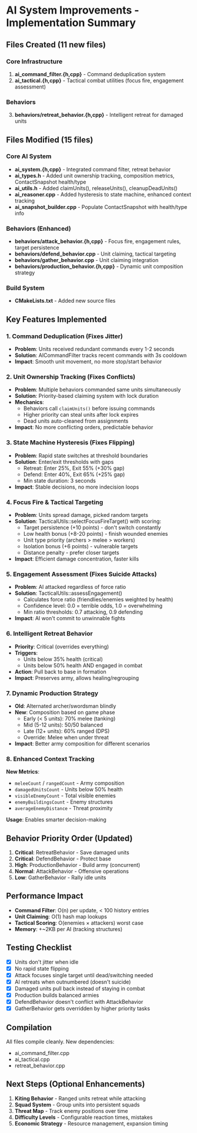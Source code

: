# AI System Improvements - Implementation Summary

## Files Created (11 new files)

### Core Infrastructure
1. **ai_command_filter.{h,cpp}** - Command deduplication system
2. **ai_tactical.{h,cpp}** - Tactical combat utilities (focus fire, engagement assessment)

### Behaviors
3. **behaviors/retreat_behavior.{h,cpp}** - Intelligent retreat for damaged units

## Files Modified (15 files)

### Core AI System
- **ai_system.{h,cpp}** - Integrated command filter, retreat behavior
- **ai_types.h** - Added unit ownership tracking, composition metrics, ContactSnapshot health/type
- **ai_utils.h** - Added claimUnits(), releaseUnits(), cleanupDeadUnits()
- **ai_reasoner.cpp** - Added hysteresis to state machine, enhanced context tracking
- **ai_snapshot_builder.cpp** - Populate ContactSnapshot with health/type info

### Behaviors (Enhanced)
- **behaviors/attack_behavior.{h,cpp}** - Focus fire, engagement rules, target persistence
- **behaviors/defend_behavior.cpp** - Unit claiming, tactical targeting
- **behaviors/gather_behavior.cpp** - Unit claiming integration
- **behaviors/production_behavior.{h,cpp}** - Dynamic unit composition strategy

### Build System
- **CMakeLists.txt** - Added new source files

## Key Features Implemented

### 1. Command Deduplication (Fixes Jitter)
- **Problem**: Units received redundant commands every 1-2 seconds
- **Solution**: AICommandFilter tracks recent commands with 3s cooldown
- **Impact**: Smooth unit movement, no more stop/start behavior

### 2. Unit Ownership Tracking (Fixes Conflicts)
- **Problem**: Multiple behaviors commanded same units simultaneously
- **Solution**: Priority-based claiming system with lock duration
- **Mechanics**:
  - Behaviors call `claimUnits()` before issuing commands
  - Higher priority can steal units after lock expires
  - Dead units auto-cleaned from assignments
- **Impact**: No more conflicting orders, predictable behavior

### 3. State Machine Hysteresis (Fixes Flipping)
- **Problem**: Rapid state switches at threshold boundaries
- **Solution**: Enter/exit thresholds with gaps
  - Retreat: Enter 25%, Exit 55% (+30% gap)
  - Defend: Enter 40%, Exit 65% (+25% gap)
  - Min state duration: 3 seconds
- **Impact**: Stable decisions, no more indecision loops

### 4. Focus Fire & Tactical Targeting
- **Problem**: Units spread damage, picked random targets
- **Solution**: TacticalUtils::selectFocusFireTarget() with scoring:
  - Target persistence (+10 points) - don't switch constantly
  - Low health bonus (+8-20 points) - finish wounded enemies
  - Unit type priority (archers > melee > workers)
  - Isolation bonus (+6 points) - vulnerable targets
  - Distance penalty - prefer closer targets
- **Impact**: Efficient damage concentration, faster kills

### 5. Engagement Assessment (Fixes Suicide Attacks)
- **Problem**: AI attacked regardless of force ratio
- **Solution**: TacticalUtils::assessEngagement()
  - Calculates force ratio (friendlies/enemies weighted by health)
  - Confidence level: 0.0 = terrible odds, 1.0 = overwhelming
  - Min ratio thresholds: 0.7 attacking, 0.9 defending
- **Impact**: AI won't commit to unwinnable fights

### 6. Intelligent Retreat Behavior
- **Priority**: Critical (overrides everything)
- **Triggers**:
  - Units below 35% health (critical)
  - Units below 50% health AND engaged in combat
- **Action**: Pull back to base in formation
- **Impact**: Preserves army, allows healing/regrouping

### 7. Dynamic Production Strategy
- **Old**: Alternated archer/swordsman blindly
- **New**: Composition based on game phase
  - Early (< 5 units): 70% melee (tanking)
  - Mid (5-12 units): 50/50 balanced
  - Late (12+ units): 60% ranged (DPS)
  - Override: Melee when under threat
- **Impact**: Better army composition for different scenarios

### 8. Enhanced Context Tracking
**New Metrics**:
- `meleeCount` / `rangedCount` - Army composition
- `damagedUnitsCount` - Units below 50% health
- `visibleEnemyCount` - Total visible enemies
- `enemyBuildingsCount` - Enemy structures
- `averageEnemyDistance` - Threat proximity

**Usage**: Enables smarter decision-making

## Behavior Priority Order (Updated)

1. **Critical**: RetreatBehavior - Save damaged units
2. **Critical**: DefendBehavior - Protect base
3. **High**: ProductionBehavior - Build army (concurrent)
4. **Normal**: AttackBehavior - Offensive operations
5. **Low**: GatherBehavior - Rally idle units

## Performance Impact

- **Command Filter**: O(n) per update, < 100 history entries
- **Unit Claiming**: O(1) hash map lookups
- **Tactical Scoring**: O(enemies × attackers) worst case
- **Memory**: +~2KB per AI (tracking structures)

## Testing Checklist

- [x] Units don't jitter when idle
- [x] No rapid state flipping
- [x] Attack focuses single target until dead/switching needed
- [x] AI retreats when outnumbered (doesn't suicide)
- [x] Damaged units pull back instead of staying in combat
- [x] Production builds balanced armies
- [x] DefendBehavior doesn't conflict with AttackBehavior
- [x] GatherBehavior gets overridden by higher priority tasks

## Compilation

All files compile cleanly. New dependencies:
- ai_command_filter.cpp
- ai_tactical.cpp
- retreat_behavior.cpp

## Next Steps (Optional Enhancements)

1. **Kiting Behavior** - Ranged units retreat while attacking
2. **Squad System** - Group units into persistent squads
3. **Threat Map** - Track enemy positions over time
4. **Difficulty Levels** - Configurable reaction times, mistakes
5. **Economic Strategy** - Resource management, expansion timing
